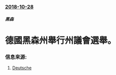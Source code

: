 ### [2018-10-28](/news/2018/10/28/index.md)

##### 黑森
# 德國黑森州舉行州議會選舉。 




### 信息来源:

1. [Deutsche](https://www.dw.com/en/chancellor-angela-merkels-conservatives-eke-out-win-in-hesse-election/a-46064510)

